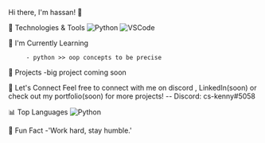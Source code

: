 Hi there, I'm hassan! 👋

🔧 Technologies & Tools
![Python](https://img.shields.io/badge/-Python-3776AB?style=flat-square&logo=Python&logoColor=white)
![VSCode](https://img.shields.io/badge/-VSCode-007ACC?style=flat-square&logo=Visual-Studio-Code&logoColor=white)

🌱 I'm Currently Learning

         - python >> oop concepts to be precise
         
🚀 Projects
         -big project coming soon 
         
💬 Let's Connect
Feel free to connect with me on discord , LinkedIn(soon) or check out my portfolio(soon) for more projects!
        -- Discord: cs-kenny#5058

📊 Top Languages
![Python](https://img.shields.io/badge/-Python-3776AB?style=flat-square&logo=Python&logoColor=white)

🎉 Fun Fact
      -'Work hard, stay humble.'


<!---
HassanAmirii/HassanAmirii is a ✨ special ✨ repository because its `README.md` (this file) appears on your GitHub profile.
You can click the Preview link to take a look at your changes.
--->
